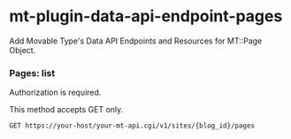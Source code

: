 # mt-plugin-data-api-endpoint-pages

Add Movable Type's Data API Endpoints and Resources for MT::Page Object.

### Pages: list

Authorization is required.

This method accepts GET only.

    GET https://your-host/your-mt-api.cgi/v1/sites/{blog_id}/pages


